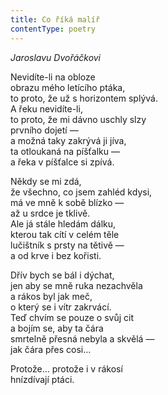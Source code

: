 ```yaml
---
title: Co říká malíř
contentType: poetry
---
```


_Jaroslavu Dvořáčkovi_

Nevidíte-li na obloze  
obrazu mého letícího ptáka,  
to proto, že už s horizontem splývá.  
A řeku nevidíte-li,  
to proto, že mi dávno uschly slzy  
prvního dojetí —  
a možná taky zakrývá ji jíva,  
ta otloukaná na píšťalku —  
a řeka v píšťalce si zpívá.

Někdy se mi zdá,  
že všechno, co jsem zahléd kdysi,  
má ve mně k sobě blízko —  
až u srdce je tklivě.  
Ale já stále hledám dálku,  
kterou tak cítí v celém těle  
lučištník s prsty na tětivě —  
a od krve i bez kořisti.

Dřív bych se bál i dýchat,  
jen aby se mně ruka nezachvěla  
a rákos byl jak meč,  
o který se i vítr zakrvácí.  
Teď chvím se pouze o svůj cit  
a bojím se, aby ta čára  
smrtelně přesná nebyla a skvělá —  
jak čára přes cosi…

Protože… protože i v rákosí  
hnízdívají ptáci.
